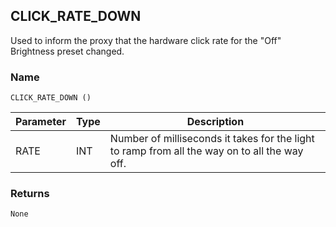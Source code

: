 ## CLICK\_RATE\_DOWN

Used to inform the proxy that the hardware click rate for the "Off" Brightness preset changed.

### Name

`CLICK_RATE_DOWN ()`



| Parameter | Type | Description                                                                                   |
| --------- | ---- | --------------------------------------------------------------------------------------------- |
| RATE      | INT  | Number of milliseconds it takes for the light to ramp from all the way on to all the way off. |


### Returns

`None`